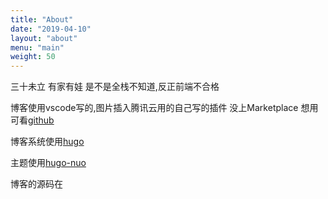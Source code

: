 ```yaml
---
title: "About"
date: "2019-04-10"
layout: "about"
menu: "main"
weight: 50
---
```


三十未立 有家有娃 是不是全栈不知道,反正前端不合格

博客使用vscode写的,图片插入腾讯云用的自己写的插件 没上Marketplace 想用可看[github](https://github.com/enhay/vscode-markwown-qcloud)

博客系统使用[hugo](https://github.com/gohugoio/hugo)

主题使用[hugo-nuo](https://github.com/laozhu/hugo-nuo)

博客的源码在[](https://github.com/enhay/blog)
